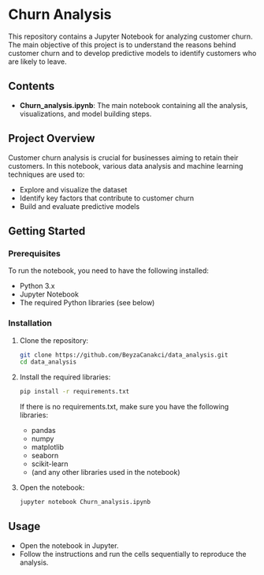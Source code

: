 
# Churn Analysis

This repository contains a Jupyter Notebook for analyzing customer churn. The main objective of this project is to understand the reasons behind customer churn and to develop predictive models to identify customers who are likely to leave.

## Contents

- **Churn_analysis.ipynb**: The main notebook containing all the analysis, visualizations, and model building steps.

## Project Overview

Customer churn analysis is crucial for businesses aiming to retain their customers. In this notebook, various data analysis and machine learning techniques are used to:

- Explore and visualize the dataset
- Identify key factors that contribute to customer churn
- Build and evaluate predictive models

## Getting Started

### Prerequisites

To run the notebook, you need to have the following installed:

- Python 3.x
- Jupyter Notebook
- The required Python libraries (see below)

### Installation

1. Clone the repository:
    ```bash
    git clone https://github.com/BeyzaCanakci/data_analysis.git
    cd data_analysis
    ```

2. Install the required libraries:
    ```bash
    pip install -r requirements.txt
    ```

   If there is no requirements.txt, make sure you have the following libraries:
    - pandas
    - numpy
    - matplotlib
    - seaborn
    - scikit-learn
    - (and any other libraries used in the notebook)

3. Open the notebook:
    ```bash
    jupyter notebook Churn_analysis.ipynb
    ```

## Usage

- Open the notebook in Jupyter.
- Follow the instructions and run the cells sequentially to reproduce the analysis.

